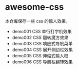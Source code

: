 # awesome-css

本仓库保存一些 css 的惊人效果。

* demo001 CSS 单行打字机效果
* demo002 CSS 翻转魔方效果
* demo003 CSS 响应式导航菜单
* demo004 CSS 展开侧边栏效果
* demo005 CSS 伸缩式输入框
* demo006 CSS 导航栏翻转效果
